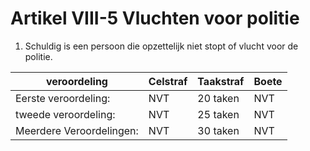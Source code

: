 # Artikel VIII-5 Vluchten voor politie

1. Schuldig is een persoon die opzettelijk niet stopt of vlucht voor de politie.

| veroordeling | Celstraf    | Taakstraf                     | Boete |
| ----------- | -------------| ------------------------------------ | ------------ |
| Eerste veroordeling: |  NVT   | 20 taken | NVT  |
| tweede veroordeling:     | NVT | 25 taken | NVT  |
| Meerdere Veroordelingen:|  NVT | 30 taken | NVT  |